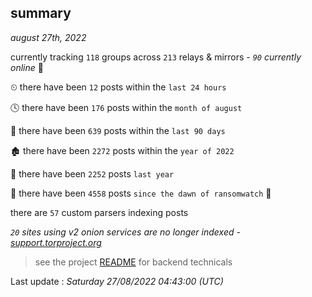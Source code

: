 
## summary
_august 27th, 2022_

currently tracking `118` groups across `213` relays & mirrors - _`90` currently online_ 📡

⏲ there have been `12` posts within the `last 24 hours`

🕓 there have been `176` posts within the `month of august`

📅 there have been `639` posts within the `last 90 days`

🏚 there have been `2272` posts within the `year of 2022`

🚀 there have been `2252` posts `last year`

🦕 there have been `4558` posts `since the dawn of ransomwatch` 🐣

there are `57` custom parsers indexing posts

_`20` sites using v2 onion services are no longer indexed - [support.torproject.org](https://support.torproject.org/onionservices/v2-deprecation/)_

> see the project [README](https://github.com/jmousqueton/ransomwatch#readme) for backend technicals



Last update : _Saturday 27/08/2022 04:43:00 (UTC)_

